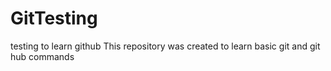# GitTesting
testing to learn github
This repository was created to learn basic git and git hub commands
